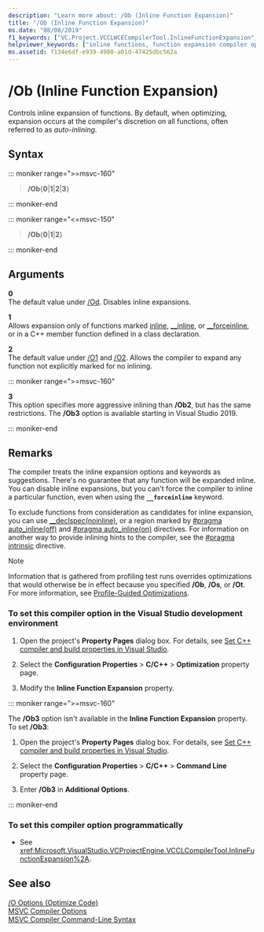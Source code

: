 ```yaml
---
description: "Learn more about: /Ob (Inline Function Expansion)"
title: "/Ob (Inline Function Expansion)"
ms.date: "08/08/2019"
f1_keywords: ["VC.Project.VCCLWCECompilerTool.InlineFunctionExpansion", "VC.Project.VCCLCompilerTool.InlineFunctionExpansion", "/ob"]
helpviewer_keywords: ["inline functions, function expansion compiler option [C++]", "-Ob1 compiler option [C++]", "-Ob0 compiler option [C++]", "/Ob0 compiler option [C++]", "/Ob1 compiler option [C++]", "any suitable compiler option [C++]", "Ob2 compiler option [C++]", "Ob1 compiler option [C++]", "/Ob2 compiler option [C++]", "Ob compiler option [C++]", "-Ob2 compiler option [C++]", "disable compiler option [C++]", "-Ob compiler option [C++]", "/Ob compiler option [C++]", "only __inline compiler option [C++]", "Ob0 compiler option [C++]", "inline expansion, compiler option"]
ms.assetid: f134e6df-e939-4980-a01d-47425dbc562a
---
```

# /Ob (Inline Function Expansion)

Controls inline expansion of functions. By default, when optimizing, expansion occurs at the compiler's discretion on all functions, often referred to as *auto-inlining*.

## Syntax

::: moniker range=">=msvc-160"

> **/Ob**{**0**|**1**|**2**|**3**}

::: moniker-end

::: moniker range="<=msvc-150"

> **/Ob**{**0**|**1**|**2**}

::: moniker-end

## Arguments

**0**\
The default value under [/Od](od-disable-debug.md). Disables inline expansions.

**1**\
Allows expansion only of functions marked [inline](../../cpp/inline-functions-cpp.md), [__inline](../../cpp/inline-functions-cpp.md), or [__forceinline](../../cpp/inline-functions-cpp.md), or in a C++ member function defined in a class declaration.

**2**\
The default value under [/O1](o1-o2-minimize-size-maximize-speed.md) and [/O2](o1-o2-minimize-size-maximize-speed.md). Allows the compiler to expand any function not explicitly marked for no inlining.

::: moniker range=">=msvc-160"

**3**\
This option specifies more aggressive inlining than **/Ob2**, but has the same restrictions. The **/Ob3** option is available starting in Visual Studio 2019.

::: moniker-end

## Remarks

The compiler treats the inline expansion options and keywords as suggestions. There's no guarantee that any function will be expanded inline. You can disable inline expansions, but you can't force the compiler to inline a particular function, even when using the **`__forceinline`** keyword.

To exclude functions from consideration as candidates for inline expansion, you can use [__declspec(noinline)](../../cpp/noinline.md), or a region marked by [#pragma auto_inline(off)](../../preprocessor/auto-inline.md) and [#pragma auto_inline(on)](../../preprocessor/auto-inline.md) directives. For information on another way to provide inlining hints to the compiler, see the [#pragma intrinsic](../../preprocessor/intrinsic.md) directive.

> [!NOTE]
> Information that is gathered from profiling test runs overrides optimizations that would otherwise be in effect because you specified **/Ob**, **/Os**, or **/Ot**. For more information, see [Profile-Guided Optimizations](../profile-guided-optimizations.md).

### To set this compiler option in the Visual Studio development environment

1. Open the project's **Property Pages** dialog box. For details, see [Set C++ compiler and build properties in Visual Studio](../working-with-project-properties.md).

1. Select the **Configuration Properties** > **C/C++** > **Optimization** property page.

1. Modify the **Inline Function Expansion** property.

::: moniker range=">=msvc-160"

The **/Ob3** option isn't available in the **Inline Function Expansion** property. To set **/Ob3**:

1. Open the project's **Property Pages** dialog box. For details, see [Set C++ compiler and build properties in Visual Studio](../working-with-project-properties.md).

1. Select the **Configuration Properties** > **C/C++** > **Command Line** property page.

1. Enter **/Ob3** in **Additional Options**.

::: moniker-end

### To set this compiler option programmatically

- See <xref:Microsoft.VisualStudio.VCProjectEngine.VCCLCompilerTool.InlineFunctionExpansion%2A>.

## See also

[/O Options (Optimize Code)](o-options-optimize-code.md)\
[MSVC Compiler Options](compiler-options.md)\
[MSVC Compiler Command-Line Syntax](compiler-command-line-syntax.md)
